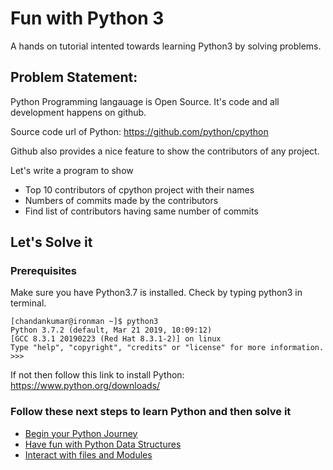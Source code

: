# Fun with Python 3

A hands on tutorial intented towards learning Python3 by solving problems.

## Problem Statement:
Python Programming langauage is Open Source. It's code and all development
happens on github.

Source code url of Python: https://github.com/python/cpython

Github also provides a nice feature to show the contributors of any project.

Let's write a program to show
* Top 10 contributors of cpython project with their names
* Numbers of commits made by the contributors
* Find list of contributors having same number of commits

## Let's Solve it

### Prerequisites

Make sure you have Python3.7 is installed.
Check by typing python3 in terminal.
```
[chandankumar@ironman ~]$ python3
Python 3.7.2 (default, Mar 21 2019, 10:09:12) 
[GCC 8.3.1 20190223 (Red Hat 8.3.1-2)] on linux
Type "help", "copyright", "credits" or "license" for more information.
>>> 
```

If not then follow this link to install Python:
https://www.python.org/downloads/

### Follow these next steps to learn Python and then solve it

* [Begin your Python Journey](beginning.md)
* [Have fun with Python Data Structures](datat_structures.md)
* [Interact with files and Modules](file_and_modules.md)